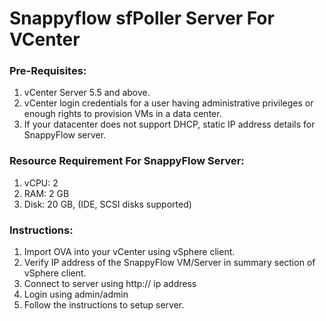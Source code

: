 
# Snappyflow sfPoller Server For VCenter

### Pre-Requisites:


1. vCenter Server 5.5 and above.
2. vCenter login credentials for a user having administrative privileges or enough rights to provision VMs in a data center.
3. If your datacenter does not support DHCP, static IP address details for SnappyFlow server.

### Resource Requirement For SnappyFlow Server:

1. vCPU: 2
2. RAM: 2 GB
3. Disk: 20 GB, (IDE, SCSI disks supported)

### Instructions:

1. Import OVA into your vCenter using vSphere client.
2. Verify IP address of the SnappyFlow VM/Server in summary section of vSphere client.
3. Connect to server using http:// ip address
4. Login using admin/admin
5. Follow the instructions to setup server.
